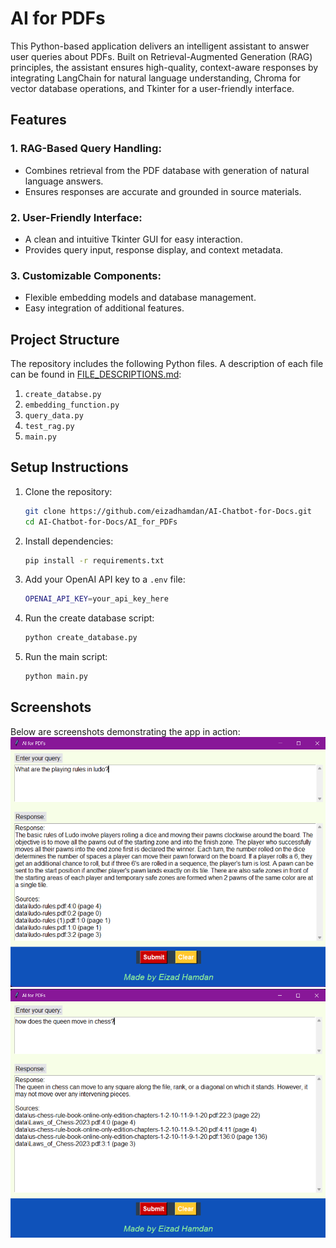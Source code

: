 # AI for PDFs

This Python-based application delivers an intelligent assistant to answer user queries about PDFs. Built on Retrieval-Augmented Generation (RAG) principles, the assistant ensures high-quality, context-aware responses by integrating LangChain for natural language understanding, Chroma for vector database operations, and Tkinter for a user-friendly interface.

## Features

### 1. RAG-Based Query Handling:
- Combines retrieval from the PDF database with generation of natural language answers.
- Ensures responses are accurate and grounded in source materials.
### 2. User-Friendly Interface:
- A clean and intuitive Tkinter GUI for easy interaction.
- Provides query input, response display, and context metadata.
### 3. Customizable Components:
- Flexible embedding models and database management.
- Easy integration of additional features.

## Project Structure

The repository includes the following Python files. A description of each file can be found in [FILE_DESCRIPTIONS.md](FILE_DESCRIPTIONS.md):

1. `create_databse.py`
2. `embedding_function.py` 
3. `query_data.py`
4. `test_rag.py`
5. `main.py`


## Setup Instructions

1. Clone the repository:
   ```bash
   git clone https://github.com/eizadhamdan/AI-Chatbot-for-Docs.git
   cd AI-Chatbot-for-Docs/AI_for_PDFs
   ```
2. Install dependencies:
   ```bash
   pip install -r requirements.txt
   ```
3. Add your OpenAI API key to a `.env` file:
   ```bash
   OPENAI_API_KEY=your_api_key_here
   ```
4. Run the create database script:
   ```bash
   python create_database.py
   ```
5. Run the main script:
   ```bash
   python main.py
   ```
   
## Screenshots
Below are screenshots demonstrating the app in action:
![pic1](pictures/pic1.png)
![pic2](pictures/pic2.png)
